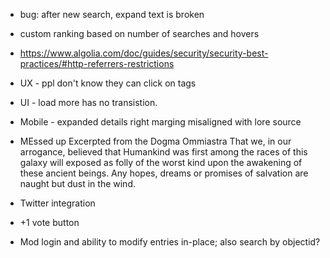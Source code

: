 * bug: after new search, expand text is broken
* custom ranking based on number of searches and hovers
* https://www.algolia.com/doc/guides/security/security-best-practices/#http-referrers-restrictions

* UX - ppl don't know they can click on tags
* UI - load more has no transistion.

* Mobile - expanded details right marging misaligned with lore source

* MEssed up Excerpted from the Dogma Ommiastra
That we, in our arrogance, believed that Humankind was first among the races of this galaxy will exposed as folly of the worst kind upon the awakening of these ancient beings. Any hopes, dreams or promises of salvation are naught but dust in the wind.

* Twitter integration
* +1 vote button

* Mod login and ability to modify entries in-place; also search by objectid?
